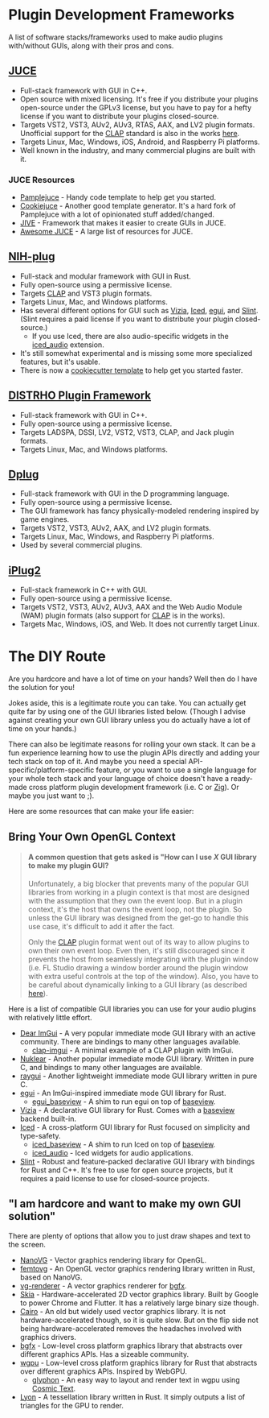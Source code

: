 # Plugin Development Frameworks
A list of software stacks/frameworks used to make audio plugins with/without GUIs, along with their pros and cons.

## [JUCE](https://github.com/juce-framework/JUCE)
  - Full-stack framework with GUI in C++.
  - Open source with mixed licensing. It's free if you distribute your plugins open-source under the GPLv3 license, but you have to pay for a hefty license if you want to distribute your plugins closed-source.
  - Targets VST2, VST3, AUv2, AUv3, RTAS, AAX, and LV2 plugin formats. Unofficial support for the [CLAP] standard is also in the works [here](https://github.com/free-audio/clap-juce-extensions).
  - Targets Linux, Mac, Windows, iOS, Android, and Raspberry Pi platforms.
  - Well known in the industry, and many commercial plugins are built with it.

### JUCE Resources
  - [Pamplejuce](https://github.com/sudara/pamplejuce) - Handy code template to help get you started.
  - [Cookiejuce](https://github.com/madskjeldgaard/Cookiejuce) - Another good template generator. It's a hard fork of Pamplejuce with a lot of opinionated stuff added/changed.
  - [JIVE](https://github.com/ImJimmi/JIVE) - Framework that makes it easier to create GUIs in JUCE.
  - [Awesome JUCE](https://github.com/sudara/awesome-juce) - A large list of resources for JUCE.

## [NIH-plug](https://github.com/robbert-vdh/nih-plug)
  - Full-stack and modular framework with GUI in Rust.
  - Fully open-source using a permissive license.
  - Targets [CLAP] and VST3 plugin formats.
  - Targets Linux, Mac, and Windows platforms.
  - Has several different options for GUI such as [Vizia], [Iced], [egui], and [Slint]. (Slint requires a paid license if you want to distribute your plugin closed-source.)
    - If you use Iced, there are also audio-specific widgets in the [iced_audio] extension.
  - It's still somewhat experimental and is missing some more specialized features, but it's usable.
  - There is now a [cookiecutter template](https://github.com/robbert-vdh/nih-plug-template) to help get you started faster.

## [DISTRHO Plugin Framework](https://github.com/DISTRHO/DPF)
  - Full-stack framework with GUI in C++.
  - Fully open-source using a permissive license.
  - Targets LADSPA, DSSI, LV2, VST2, VST3, CLAP, and Jack plugin formats.
  - Targets Linux, Mac, and Windows platforms.

## [Dplug](https://github.com/AuburnSounds/Dplug)
  - Full-stack framework with GUI in the D programming language.
  - Fully open-source using a permissive license.
  - The GUI framework has fancy physically-modeled rendering inspired by game engines.
  - Targets VST2, VST3, AUv2, AAX, and LV2 plugin formats.
  - Targets Linux, Mac, Windows, and Raspberry Pi platforms.
  - Used by several commercial plugins.

## [iPlug2](https://github.com/iPlug2/iPlug2)
  - Full-stack framework in C++ with GUI.
  - Fully open-source using a permissive license.
  - Targets VST2, VST3, AUv2, AUv3, AAX and the Web Audio Module (WAM) plugin formats (also support for [CLAP] is in the works).
  - Targets Mac, Windows, iOS, and Web. It does not currently target Linux.

# The DIY Route

Are you hardcore and have a lot of time on your hands? Well then do I have the solution for you!

Jokes aside, this is a legitimate route you can take. You can actually get quite far by using one of the GUI libraries listed below. (Though I advise against creating your own GUI library unless you do actually have a lot of time on your hands.)

There can also be legitimate reasons for rolling your own stack. It can be a fun experience learning how to use the plugin APIs directly and adding your tech stack on top of it. And maybe you need a special API-specific/platform-specific feature, or you want to use a single language for your whole tech stack and your language of choice doesn't have a ready-made cross platform plugin development framework (i.e. C or [Zig](https://ziglang.org/)). Or maybe you just want to ;).

Here are some resources that can make your life easier:

## Bring Your Own OpenGL Context

> #### A common question that gets asked is "How can I use *X* GUI library to make my plugin GUI?
>
> Unfortunately, a big blocker that prevents many of the popular GUI libraries from working in a plugin context is that most are designed with the assumption that they own the event loop. But in a plugin context, it's the host that owns the event loop, not the plugin. So unless the GUI library was designed from the get-go to handle this use case, it's difficult to add it after the fact.
>
> Only the [CLAP] plugin format went out of its way to allow plugins to own their own event loop. Even then, it's still discouraged since it prevents the host from seamlessly integrating with the plugin window (i.e. FL Studio drawing a window border around the plugin window with extra useful controls at the top of the window). Also, you have to be careful about dynamically linking to a GUI library (as described [here](https://github.com/free-audio/clap-plugins)).

Here is a list of compatible GUI libraries you can use for your audio plugins with relatively little effort.

* [Dear ImGui](https://github.com/ocornut/imgui) - A very popular immediate mode GUI library with an active community. There are bindings to many other languages available.
  * [clap-imgui](https://github.com/schwaaa/clap-imgui) - A minimal example of a CLAP plugin with ImGui.
* [Nuklear](https://github.com/Immediate-Mode-UI/Nuklear) - Another popular immediate mode GUI library. Written in pure C, and bindings to many other languages are available.
* [raygui](https://github.com/raysan5/raygui) - Another lightweight immediate mode GUI library written in pure C.
* [egui] - An ImGui-inspired immediate mode GUI library for Rust.
    - [egui_baseview](https://github.com/BillyDM/egui-baseview) - A shim to run egui on top of [baseview].
* [Vizia] - A declarative GUI library for Rust. Comes with a [baseview] backend built-in.
* [Iced] - A cross-platform GUI library for Rust focused on simplicity and type-safety.
    - [iced_baseview](https://github.com/BillyDM/iced_baseview) - A shim to run Iced on top of [baseview].
    - [iced_audio] - Iced widgets for audio applications.
* [Slint] - Robust and feature-packed declarative GUI library with bindings for Rust and C++. It's free to use for open source projects, but it requires a paid license to use for closed-source projects.

## "I am hardcore and want to make my own GUI solution"

There are plenty of options that allow you to just draw shapes and text to the screen.

* [NanoVG](https://github.com/inniyah/nanovg) - Vector graphics rendering library for OpenGL.
* [femtovg](https://github.com/femtovg/femtovg) - An OpenGL vector graphics rendering library written in Rust, based on NanoVG.
* [vg-renderer](https://github.com/jdryg/vg-renderer) - A vector graphics renderer for [bgfx].
* [Skia](https://skia.org/) - Hardware-accelerated 2D vector graphics library. Built by Google to power Chrome and Flutter. It has a relatively large binary size though.
* [Cairo](https://www.cairographics.org/) - An old but widely used vector graphics library. It is not hardware-accelerated though, so it is quite slow. But on the flip side not being hardware-accelerated removes the headaches involved with graphics drivers.
* [bgfx](https://github.com/bkaradzic/bgfx) - Low-level cross platform graphics library that abstracts over different graphics APIs. Has a sizeable community.
* [wgpu](https://wgpu.rs/) - Low-level cross platform graphics library for Rust that abstracts over different graphics APIs. Inspired by WebGPU.
    * [glyphon](https://github.com/grovesNL/glyphon) - An easy way to layout and render text in wgpu using [Cosmic Text](https://github.com/pop-os/cosmic-text/).
* [Lyon](https://github.com/nical/lyon) - A tessellation library written in Rust. It simply outputs a list of triangles for the GPU to render.

[CLAP]: https://github.com/free-audio/clap
[Vizia]: https://github.com/vizia/vizia
[Iced]: https://github.com/iced-rs/iced
[iced_audio]: https://github.com/iced-rs/iced_audio
[egui]: https://github.com/emilk/egui
[Slint]: https://slint.dev/
[baseview]: https://github.com/RustAudio/baseview
[bgfx]: https://github.com/bkaradzic/bgfx
